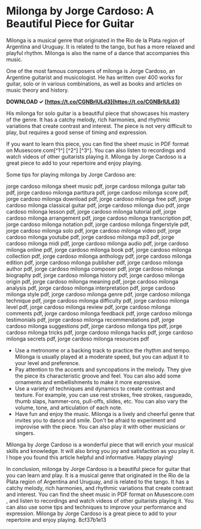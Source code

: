 
 
# Milonga by Jorge Cardoso: A Beautiful Piece for Guitar
 
Milonga is a musical genre that originated in the Rio de la Plata region of Argentina and Uruguay. It is related to the tango, but has a more relaxed and playful rhythm. Milonga is also the name of a dance that accompanies this music.
 
One of the most famous composers of milonga is Jorge Cardoso, an Argentine guitarist and musicologist. He has written over 400 works for guitar, solo or in various combinations, as well as books and articles on music theory and history.
 
**DOWNLOAD ✓ [https://t.co/CGNBrIULd3](https://t.co/CGNBrIULd3)**


 
His milonga for solo guitar is a beautiful piece that showcases his mastery of the genre. It has a catchy melody, rich harmonies, and rhythmic variations that create contrast and interest. The piece is not very difficult to play, but requires a good sense of timing and expression.
 
If you want to learn this piece, you can find the sheet music in PDF format on Musescore.com[^1^] [^2^] [^3^]. You can also listen to recordings and watch videos of other guitarists playing it. Milonga by Jorge Cardoso is a great piece to add to your repertoire and enjoy playing.
  
Some tips for playing milonga by Jorge Cardoso are:
 
jorge cardoso milonga sheet music pdf,  jorge cardoso milonga guitar tab pdf,  jorge cardoso milonga partitura pdf,  jorge cardoso milonga score pdf,  jorge cardoso milonga download pdf,  jorge cardoso milonga free pdf,  jorge cardoso milonga classical guitar pdf,  jorge cardoso milonga duo pdf,  jorge cardoso milonga lesson pdf,  jorge cardoso milonga tutorial pdf,  jorge cardoso milonga arrangement pdf,  jorge cardoso milonga transcription pdf,  jorge cardoso milonga notation pdf,  jorge cardoso milonga fingerstyle pdf,  jorge cardoso milonga solo pdf,  jorge cardoso milonga video pdf,  jorge cardoso milonga youtube pdf,  jorge cardoso milonga mp3 pdf,  jorge cardoso milonga midi pdf,  jorge cardoso milonga audio pdf,  jorge cardoso milonga online pdf,  jorge cardoso milonga book pdf,  jorge cardoso milonga collection pdf,  jorge cardoso milonga anthology pdf,  jorge cardoso milonga edition pdf,  jorge cardoso milonga publisher pdf,  jorge cardoso milonga author pdf,  jorge cardoso milonga composer pdf,  jorge cardoso milonga biography pdf,  jorge cardoso milonga history pdf,  jorge cardoso milonga origin pdf,  jorge cardoso milonga meaning pdf,  jorge cardoso milonga analysis pdf,  jorge cardoso milonga interpretation pdf,  jorge cardoso milonga style pdf,  jorge cardoso milonga genre pdf,  jorge cardoso milonga technique pdf,  jorge cardoso milonga difficulty pdf,  jorge cardoso milonga level pdf,  jorge cardoso milonga review pdf,  jorge cardoso milonga comments pdf,  jorge cardoso milonga feedback pdf,  jorge cardoso milonga testimonials pdf,  jorge cardoso milonga recommendations pdf,  jorge cardoso milonga suggestions pdf,  jorge cardoso milonga tips pdf,  jorge cardoso milonga tricks pdf,  jorge cardoso milonga hacks pdf,  jorge cardoso milonga secrets pdf,  jorge cardoso milonga resources pdf
 
- Use a metronome or a backing track to practice the rhythm and tempo. Milonga is usually played at a moderate speed, but you can adjust it to your level and preference.
- Pay attention to the accents and syncopations in the melody. They give the piece its characteristic groove and feel. You can also add some ornaments and embellishments to make it more expressive.
- Use a variety of techniques and dynamics to create contrast and texture. For example, you can use rest strokes, free strokes, rasgueado, thumb slaps, hammer-ons, pull-offs, slides, etc. You can also vary the volume, tone, and articulation of each note.
- Have fun and enjoy the music. Milonga is a lively and cheerful genre that invites you to dance and smile. Don't be afraid to experiment and improvise with the piece. You can also play it with other musicians or singers.

Milonga by Jorge Cardoso is a wonderful piece that will enrich your musical skills and knowledge. It will also bring you joy and satisfaction as you play it. I hope you found this article helpful and informative. Happy playing!
  
In conclusion, milonga by Jorge Cardoso is a beautiful piece for guitar that you can learn and play. It is a musical genre that originated in the Rio de la Plata region of Argentina and Uruguay, and is related to the tango. It has a catchy melody, rich harmonies, and rhythmic variations that create contrast and interest. You can find the sheet music in PDF format on Musescore.com  , and listen to recordings and watch videos of other guitarists playing it. You can also use some tips and techniques to improve your performance and expression. Milonga by Jorge Cardoso is a great piece to add to your repertoire and enjoy playing.
 8cf37b1e13
 
